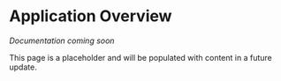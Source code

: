 # Application Overview

*Documentation coming soon*

This page is a placeholder and will be populated with content in a future update.
